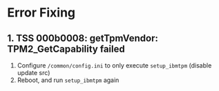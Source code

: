 # Error Fixing

## 1. TSS 000b0008: getTpmVendor: TPM2_GetCapability failed

1. Configure ```/common/config.ini``` to only execute ```setup_ibmtpm``` (disable update src)
2. Reboot, and run ```setup_ibmtpm``` again
